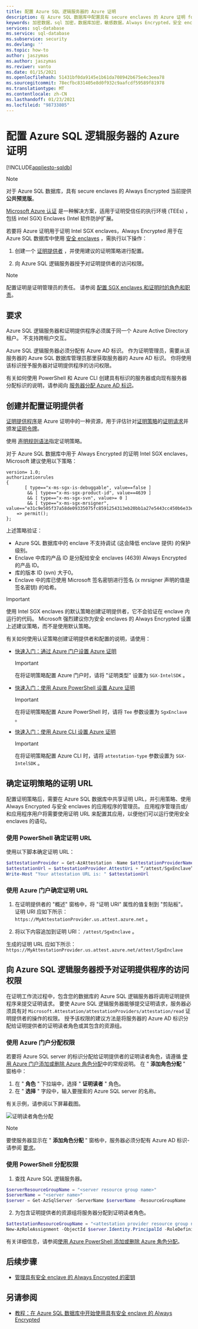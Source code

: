 ```yaml
---
title: 配置 Azure SQL 逻辑服务器的 Azure 证明
description: 在 Azure SQL 数据库中配置具有 secure enclaves 的 Azure 证明 for Always Encrypted。
keywords: 加密数据，sql 加密，数据库加密，敏感数据，Always Encrypted，安全 enclaves，SGX，证明
services: sql-database
ms.service: sql-database
ms.subservice: security
ms.devlang: ''
ms.topic: how-to
author: jaszymas
ms.author: jaszymas
ms.reviwer: vanto
ms.date: 01/15/2021
ms.openlocfilehash: 51431bf0da9145e1b61da708942b675e4c3eea78
ms.sourcegitcommit: 78ecfbc831405e8d0f932c9aafcdf59589f81978
ms.translationtype: MT
ms.contentlocale: zh-CN
ms.lasthandoff: 01/23/2021
ms.locfileid: "98733805"
---
```

# <a name="configure-azure-attestation-for-your-azure-sql-logical-server"></a>配置 Azure SQL 逻辑服务器的 Azure 证明

[!INCLUDE[appliesto-sqldb](../includes/appliesto-sqldb.md)]

> [!NOTE]
> 对于 Azure SQL 数据库，具有 secure enclaves 的 Always Encrypted 当前提供 **公共预览版**。

[Microsoft Azure 认证](../../attestation/overview.md) 是一种解决方案，适用于证明受信任的执行环境 (TEEs) ，包括 intel SGX) Enclaves (Intel 软件防护扩展。 

若要将 Azure 证明用于证明 Intel SGX enclaves，Always Encrypted 用于在 Azure SQL 数据库中使用 [安全 enclaves](/sql/relational-databases/security/encryption/always-encrypted-enclaves) ，需执行以下操作：

1. 创建一个 [证明提供者](../../attestation/basic-concepts.md#attestation-provider) ，并使用建议的证明策略进行配置。

2. 向 Azure SQL 逻辑服务器授予对证明提供者的访问权限。

> [!NOTE]
> 配置证明是证明管理员的责任。 请参阅 [配置 SGX enclaves 和证明时的角色和职责](always-encrypted-enclaves-plan.md#roles-and-responsibilities-when-configuring-sgx-enclaves-and-attestation)。

## <a name="requirements"></a>要求

Azure SQL 逻辑服务器和证明提供程序必须属于同一个 Azure Active Directory 租户。 不支持跨租户交互。 

Azure SQL 逻辑服务器必须分配有 Azure AD 标识。 作为证明管理员，需要从该服务器的 Azure SQL 数据库管理员那里获取服务器的 Azure AD 标识。 你将使用该标识授予服务器对证明提供程序的访问权限。 

有关如何使用 PowerShell 和 Azure CLI 创建具有标识的服务器或向现有服务器分配标识的说明，请参阅向 [服务器分配 Azure AD 标识](transparent-data-encryption-byok-configure.md#assign-an-azure-active-directory-azure-ad-identity-to-your-server)。

## <a name="create-and-configure-an-attestation-provider"></a>创建并配置证明提供者

[证明提供程序](../../attestation/basic-concepts.md#attestation-provider)是 Azure 证明中的一种资源，用于评估针对[证明策略](../../attestation/basic-concepts.md#attestation-request)的[证明请求](../../attestation/basic-concepts.md#attestation-request)并颁发[证明令牌](../../attestation/basic-concepts.md#attestation-token)。 

使用 [声明规则语法](../../attestation/claim-rule-grammar.md)指定证明策略。

对于 Azure SQL 数据库中用于 Always Encrypted 的证明 Intel SGX enclaves，Microsoft 建议使用以下策略：

```output
version= 1.0;
authorizationrules 
{
       [ type=="x-ms-sgx-is-debuggable", value==false ]
        && [ type=="x-ms-sgx-product-id", value==4639 ]
        && [ type=="x-ms-sgx-svn", value>= 0 ]
        && [ type=="x-ms-sgx-mrsigner", value=="e31c9e505f37a58de09335075fc8591254313eb20bb1a27e5443cc450b6e33e5"] 
    => permit();
};
```

上述策略验证：

- Azure SQL 数据库中的 enclave 不支持调试 (这会降低 enclave 提供) 的保护级别。
- Enclave 中库的产品 ID 是分配给安全 enclaves (4639) Always Encrypted 的产品 ID。
- 库的版本 ID (svn) 大于0。
- Enclave 中的库已使用 Microsoft 签名密钥进行签名 (x mrsigner 声明的值是签名密钥) 的哈希。

> [!IMPORTANT]
> 使用 Intel SGX enclaves 的默认策略创建证明提供者，它不会验证在 enclave 内运行的代码。 Microsoft 强烈建议你为安全 enclaves 的 Always Encrypted 设置上述建议策略，而不是使用默认策略。

有关如何使用认证策略创建证明提供者和配置的说明，请使用：

- [快速入门：通过 Azure 门户设置 Azure 证明](../../attestation/quickstart-portal.md)
    > [!IMPORTANT]
    > 在将证明策略配置 Azure 门户时，请将 "证明类型" 设置为 `SGX-IntelSDK` 。
- [快速入门：使用 Azure PowerShell 设置 Azure 证明](../../attestation/quickstart-powershell.md)
    > [!IMPORTANT]
    > 在将证明策略配置 Azure PowerShell 时，请将 `Tee` 参数设置为 `SgxEnclave` 。
- [快速入门：使用 Azure CLI 设置 Azure 证明](../../attestation/quickstart-azure-cli.md)
    > [!IMPORTANT]
    > 在将证明策略配置 Azure CLI 时，请将 `attestation-type` 参数设置为 `SGX-IntelSDK` 。

## <a name="determine-the-attestation-url-for-your-attestation-policy"></a>确定证明策略的证明 URL

配置证明策略后，需要在 Azure SQL 数据库中共享证明 URL，并引用策略、使用 Always Encrypted 与安全 enclaves 的应用程序的管理员。 应用程序管理员或/和应用程序用户将需要使用证明 URL 来配置其应用，以便他们可以运行使用安全 enclaves 的语句。

### <a name="use-powershell-to-determine-the-attestation-url"></a>使用 PowerShell 确定证明 URL

使用以下脚本确定证明 URL：

```powershell
$attestationProvider = Get-AzAttestation -Name $attestationProviderName -ResourceGroupName $attestationResourceGroupName 
$attestationUrl = $attestationProvider.AttestUri + “/attest/SgxEnclave”
Write-Host "Your attestation URL is: " $attestationUrl 
```

### <a name="use-azure-portal-to-determine-the-attestation-url"></a>使用 Azure 门户确定证明 URL

1. 在证明提供者的 "概述" 窗格中，将 "证明 URI" 属性的值复制到 "剪贴板"。 证明 URI 应如下所示： `https://MyAttestationProvider.us.attest.azure.net` 。

2. 将以下内容追加到证明 URI： `/attest/SgxEnclave` 。 

生成的证明 URL 应如下所示： `https://MyAttestationProvider.us.attest.azure.net/attest/SgxEnclave`

## <a name="grant-your-azure-sql-logical-server-access-to-your-attestation-provider"></a>向 Azure SQL 逻辑服务器授予对证明提供程序的访问权限

在证明工作流过程中，包含您的数据库的 Azure SQL 逻辑服务器将调用证明提供程序来提交证明请求。 要使 Azure SQL 逻辑服务器能够提交证明请求，服务器必须具有对 `Microsoft.Attestation/attestationProviders/attestation/read` 证明提供者的操作的权限。 授予该权限的建议方法是将服务器的 Azure AD 标识分配给证明提供者的证明读者角色或其包含的资源组。

### <a name="use-azure-portal-to-assign-permission"></a>使用 Azure 门户分配权限

若要将 Azure SQL server 的标识分配给证明提供者的证明读者角色，请遵循 [使用 Azure 门户添加或删除 Azure 角色分配](../../role-based-access-control/role-assignments-portal.md)中的常规说明。 在 " **添加角色分配** " 窗格中：

1. 在 " **角色** " 下拉端中，选择 " **证明读者** " 角色。
1. 在 " **选择** " 字段中，输入要搜索的 Azure SQL server 的名称。

有关示例，请参阅以下屏幕截图。

![证明读者角色分配](./media/always-encrypted-enclaves/attestation-provider-role-assigment.png)

> [!NOTE]
> 要使服务器显示在 " **添加角色分配** " 窗格中，服务器必须分配有 Azure AD 标识-请参阅 [要求](#requirements)。

### <a name="use-powershell-to-assign-permission"></a>使用 PowerShell 分配权限

1. 查找 Azure SQL 逻辑服务器。

```powershell
$serverResourceGroupName = "<server resource group name>"
$serverName = "<server name>" 
$server = Get-AzSqlServer -ServerName $serverName -ResourceGroupName
```
 
2. 为包含证明提供者的资源组将服务器分配到证明读者角色。

```powershell
$attestationResourceGroupName = "<attestation provider resource group name>"
New-AzRoleAssignment -ObjectId $server.Identity.PrincipalId -RoleDefinitionName "Attestation Reader" -ResourceGroupName $attestationResourceGroupName
```

有关详细信息，请参阅[使用 Azure PowerShell 添加或删除 Azure 角色分配](../../role-based-access-control/role-assignments-powershell.md#add-role-assignment-examples)。

## <a name="next-steps"></a>后续步骤

- [管理具有安全 enclave 的 Always Encrypted 的密钥](/sql/relational-databases/security/encryption/always-encrypted-enclaves-manage-keys)

## <a name="see-also"></a>另请参阅

- [教程：在 Azure SQL 数据库中开始使用具有安全 enclave 的 Always Encrypted](always-encrypted-enclaves-getting-started.md)
